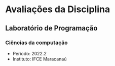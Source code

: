 # Avaliações da Disciplina
## Laboratório de Programação
### Ciências da computação

- Período: 2022.2
- Instituto: IFCE Maracanaú

